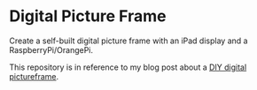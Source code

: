 # Digital Picture Frame

Create a self-built digital picture frame with an iPad display and a RaspberryPi/OrangePi.

This repository is in reference to my blog post about a [DIY digital pictureframe](https://www.wreiner.at/2022/06/16/digital-pictureframe/).
